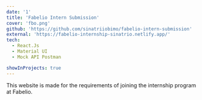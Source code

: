 ```yaml
---
date: '1'
title: 'Fabelio Intern Submission'
cover: 'fbo.png'
github: 'https://github.com/sinatriiobimo/fabelio-intern-submission'
external: 'https://fabelio-internship-sinatrio.netlify.app/'
tech:
  - React.Js
  - Material UI
  - Mock API Postman

showInProjects: true
---
```


This website is made for the requirements of joining the internship program at Fabelio.
